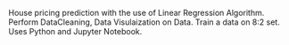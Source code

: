 House pricing prediction with the use of Linear Regression Algorithm.
Perform DataCleaning, Data Visulaization on Data.
Train a data on 8:2 set.
Uses Python and Jupyter Notebook.
